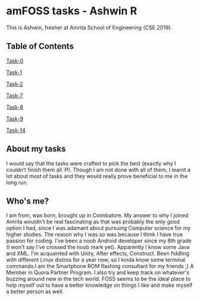 # amFOSS tasks - Ashwin R 
This is Ashwin, fresher at Amrita School of Engineering (CSE 2019). 

## Table of Contents
<p><a href="https://github.com/ashwinkey04/amfoss-tasks/tree/master/task-0">Task-0</a></p>
<p><a href="https://github.com/ashwinkey04/amfoss-tasks/tree/master/task-1">Task-1</a></p>
<p><a href="https://github.com/ashwinkey04/amfoss-tasks/tree/master/task-2">Task-2</a></p>
<p><a href="https://github.com/ashwinkey04/amfoss-tasks/tree/master/task-7">Task-7</a></p>
<p><a href="https://github.com/ashwinkey04/amfoss-tasks/tree/master/task-8">Task-8</a></p>
<p><a href="https://github.com/ashwinkey04/amfoss-tasks/tree/master/task-9">Task-9</a></p>
<p><a href="https://github.com/ashwinkey04/amfoss-tasks/tree/master/task-14">Task-14</a></p>


## About my tasks

I would say that the tasks were crafted to pick the best (exactly why I couldn't finish them all :P). Though I am not done with all of them, I learnt a lot about most of tasks and they would really prove beneficial to me in the long run. 

## Who's me?

I am from, was born, brought up in Coimbatore. My answer to why I joined Amrita wouldn't be real fascinating as that was probably the only good option I had, since I was adamant about pursuing Computer science for my higher studies. The reason why I was so was because I think I have true passion for coding. I've been a noob Android developer since my 8th grade (I won't say I've crossed the noob mark yet). Apparently I know some Java and XML. I'm acquainted with Unity, After effects, Construct. Been fiddling with different Linux distros for a year now, so I kinda know some terminal commands.I am the Smartphone ROM flashing consultant for my friends ;) A Member in Quora Partner Program. I also try and keep track on whatever's buzzing around new in the tech world. 
FOSS seems to be the ideal place to help myself out to have a better knowledge on things I like and make myself a better person as well.
